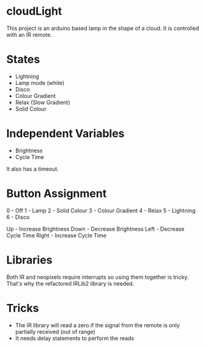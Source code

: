 # cloudLight

This project is an arduino based lamp in the shape of a cloud. It is controlled with an IR remote. 

# States
* Lightning
* Lamp mode (white)
* Disco
* Colour Gradient
* Relax (Slow Gradient)
* Solid Colour

# Independent Variables
* Brightness
* Cycle Time

It also has a timeout.

# Button Assignment
0 - Off
1 - Lamp
2 - Solid Colour
3 - Colour Gradient
4 - Relax
5 - Lightning
6 - Disco

Up - Increase Brightness
Down - Decrease Brightness
Left - Decrease Cycle Time
Right - Increase Cycle Time
 
# Libraries
Both IR and neopixels require interrupts so using them together is tricky. That's why the refactored IRLib2 library is needed. 

# Tricks
* The IR library will read a zero if the signal from the remote is only partially received (out of range)
* It needs delay statements to perform the reads
